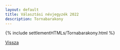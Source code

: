```yaml
---
layout: default
title: Választási névjegyzék 2022
description: Tornabarakony
---
```


{% include settlementHTMLs/Tornabarakony.html %}

[Vissza](./)